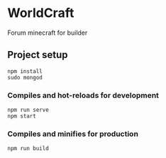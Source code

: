 # WorldCraft
Forum minecraft for builder





## Project setup
```
npm install
sudo mongod

```


### Compiles and hot-reloads for development
```
npm run serve
npm start

```

### Compiles and minifies for production
```
npm run build
```


